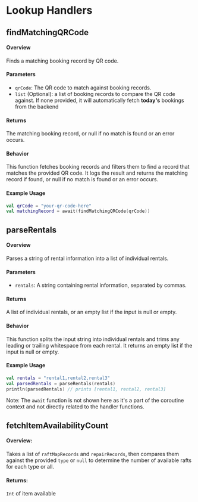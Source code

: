 # Lookup Handlers


## findMatchingQRCode

#### Overview

Finds a matching booking record by QR code.

#### Parameters

* `qrCode`: The QR code to match against booking records.
* `list` (Optional): a list of booking records to compare the QR code against. If none provided, it will automatically fetch **today's** bookings from the backend

#### Returns

The matching booking record, or null if no match is found or an error occurs.

#### Behavior

This function fetches booking records and filters them to find a record that matches the provided QR code. It logs the result and returns the matching 
record if found, or null if no match is found or an error occurs.

#### Example Usage
```kotlin
val qrCode = "your-qr-code-here"
val matchingRecord = await(findMatchingQRCode(qrCode))
```

## parseRentals

#### Overview

Parses a string of rental information into a list of individual rentals.

#### Parameters

* `rentals`: A string containing rental information, separated by commas.

#### Returns

A list of individual rentals, or an empty list if the input is null or empty.

#### Behavior

This function splits the input string into individual rentals and trims any leading or trailing whitespace from each rental. It returns an empty list 
if the input is null or empty.

#### Example Usage
```kotlin
val rentals = "rental1,rental2,rental3"
val parsedRentals = parseRentals(rentals)
println(parsedRentals) // prints [rental1, rental2, rental3]
```

Note: The `await` function is not shown here as it's a part of the coroutine context and not directly related to the handler functions.

## fetchItemAvailabilityCount

#### Overview:
Takes a list of `raftMapRecords` and `repairRecords`, then compares them against the provided `type` or `null` to determine the number of available rafts for each type or all.

#### Returns:

`Int` of item available